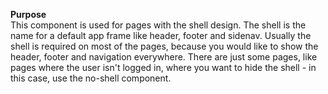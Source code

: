 **Purpose**  
This component is used for pages with the shell design. The shell is the name for a default app frame like header, footer and sidenav. Usually the shell is required on most of the pages, because you would like to show the header, footer and navigation everywhere. There are just some pages, like pages where the user isn't logged in, where you want to hide the shell - in this case, use the no-shell component.